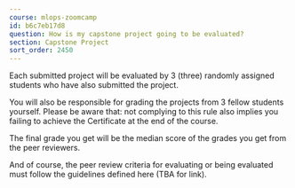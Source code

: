 ```yaml
---
course: mlops-zoomcamp
id: b6c7eb17d8
question: How is my capstone project going to be evaluated?
section: Capstone Project
sort_order: 2450
---
```


Each submitted project will be evaluated by 3 (three) randomly assigned students who have also submitted the project.

You will also be responsible for grading the projects from 3 fellow students yourself. Please be aware that: not complying to this rule also implies you failing to achieve the Certificate at the end of the course.

The final grade you get will be the median score of the grades you get from the peer reviewers.

And of course, the peer review criteria for evaluating or being evaluated must follow the guidelines defined here (TBA for link).

